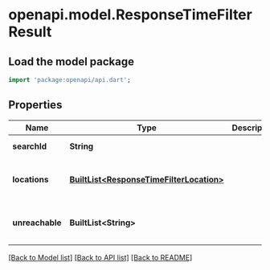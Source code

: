 # openapi.model.ResponseTimeFilterResult

## Load the model package
```dart
import 'package:openapi/api.dart';
```

## Properties
Name | Type | Description | Notes
------------ | ------------- | ------------- | -------------
**searchId** | **String** |  | [default to null]
**locations** | [**BuiltList&lt;ResponseTimeFilterLocation&gt;**](ResponseTimeFilterLocation.md) |  | [default to const []]
**unreachable** | **BuiltList&lt;String&gt;** |  | [default to const []]

[[Back to Model list]](../README.md#documentation-for-models) [[Back to API list]](../README.md#documentation-for-api-endpoints) [[Back to README]](../README.md)


